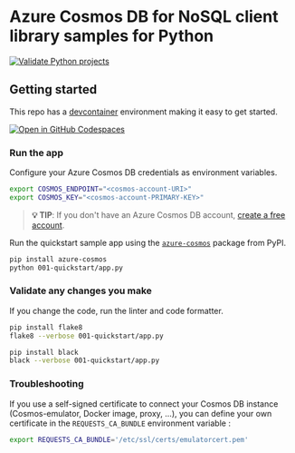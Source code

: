 # Azure Cosmos DB for NoSQL client library samples for Python

[![Validate Python projects](https://github.com/Azure-Samples/cosmos-db-nosql-python-samples/actions/workflows/validate.yml/badge.svg)](https://github.com/Azure-Samples/cosmos-db-nosql-python-samples/actions/workflows/validate.yml)

## Getting started

This repo has a [devcontainer](https://containers.dev) environment making it easy to get started.

[![Open in GitHub Codespaces](https://github.com/codespaces/badge.svg)](https://codespaces.new/Azure-Samples/cosmos-db-nosql-python-samples?quickstart=1)

### Run the app

Configure your Azure Cosmos DB credentials as environment variables.

```bash
export COSMOS_ENDPOINT="<cosmos-account-URI>"
export COSMOS_KEY="<cosmos-account-PRIMARY-KEY>"
```

> **💡 TIP**: If you don't have an Azure Cosmos DB account, [create a free account](https://cosmos.azure.com/try/).

Run the quickstart sample app using the [`azure-cosmos`](https://pypi.org/project/azure-cosmos/) package from PyPI.

```bash
pip install azure-cosmos
python 001-quickstart/app.py
```

### Validate any changes you make

If you change the code, run the linter and code formatter.

```bash
pip install flake8
flake8 --verbose 001-quickstart/app.py
```

```bash
pip install black
black --verbose 001-quickstart/app.py
```

### Troubleshooting

If you use a self-signed certificate to connect your Cosmos DB instance (Cosmos-emulator, Docker image, proxy, ...), you can define your own certificate in the `REQUESTS_CA_BUNDLE` environment variable :

```bash
export REQUESTS_CA_BUNDLE='/etc/ssl/certs/emulatorcert.pem'
```
